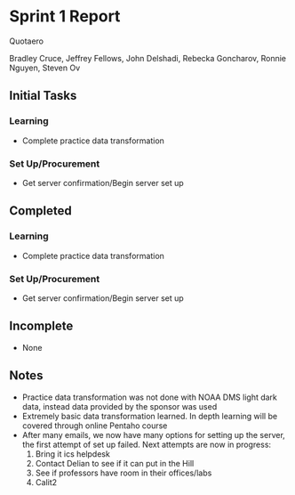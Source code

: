 # Sprint 1 Report

Quotaero

Bradley Cruce, Jeffrey Fellows, John Delshadi, Rebecka Goncharov, Ronnie Nguyen, Steven Ov

## Initial Tasks
### Learning
+ Complete practice data transformation 

### Set Up/Procurement
+ Get server confirmation/Begin server set up

## Completed 
### Learning
+ Complete practice data transformation

### Set Up/Procurement
+ Get server confirmation/Begin server set up

## Incomplete 
+ None

## Notes
+ Practice data transformation was not done with NOAA DMS light dark data, instead data provided by the sponsor was used
+ Extremely basic data transformation learned. In depth learning will be covered through online Pentaho course
+ After many emails, we now have many options for setting up the server, the first attempt of set up failed. Next attempts are now in progress: 
	1. Bring it ics helpdesk
	2. Contact Delian to see if it can put in the Hill
	3. See if professors have room in their offices/labs
	4. Calit2  



